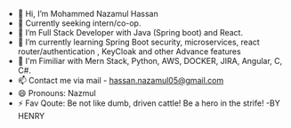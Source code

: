 - 👋 Hi, I’m Mohammed Nazamul Hassan
- 👀 Currently seeking intern/co-op. 
- 👀 I’m Full Stack Developer with Java (Spring boot) and React.
- 🌱 I’m currently learning Spring Boot security, microservices, react router/authentication , KeyCloak and other Advance features
- 💞️ I'm Fimiliar with Mern Stack, Python, AWS, DOCKER, JIRA, Angular, C, C#.
- 📫 Contact me via mail - hassan.nazamul05@gmail.com
- 😄 Pronouns: Nazmul
- ⚡ Fav Qoute: Be not like dumb, driven cattle! Be a hero in the strife! -BY HENRY

<!---
HassanNazamul/HassanNazamul is a ✨ special ✨ repository because its `README.md` (this file) appears on your GitHub profile.
You can click the Preview link to take a look at your changes.
--->
